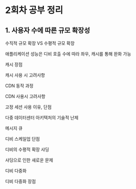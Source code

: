 # 2회차 공부 정리

## 1. 사용자 수에 따른 규모 확장성

수직적 규모 확장 VS 수평적 규모 확장

애플리케이션 성능은 디비 호출 수에 따라 좌우, 캐시를 통해 완화 가능

캐시 장점

캐시 사용 시 고려사항

CDN 동작 과정

CDN 사용시 고려사항

고정 세션 사용 이유, 단점

다중 데이터센터 아키텍처의 기술적 난제

메시지 큐

디비 스케일업 단점

디비의 수평적 확장 샤딩

샤딩으로 인한 새로운 문제

디비 다중화

디비 다중화 장점
